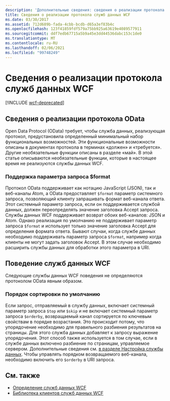 ```yaml
---
description: 'Дополнительные сведения: сведения о реализации протокола службы данных WCF'
title: Сведения о реализации протокола служб данных WCF
ms.date: 03/30/2017
ms.assetid: 712d689b-fada-4cbb-bcdb-d65a3ef83b4c
ms.openlocfilehash: 123f41859fdf579a75bb925a63619e4089577911
ms.sourcegitcommit: ddf7edb67715a5b9a45e3dd44536dabc153c1de0
ms.translationtype: MT
ms.contentlocale: ru-RU
ms.lasthandoff: 02/06/2021
ms.locfileid: "99748249"
---
```

# <a name="wcf-data-services-protocol-implementation-details"></a>Сведения о реализации протокола служб данных WCF

[!INCLUDE [wcf-deprecated](~/includes/wcf-deprecated.md)]

## <a name="odata-protocol-implementation-details"></a>Сведения о реализации протокола OData  

Open Data Protocol (OData) требует, чтобы служба данных, реализующая протокол, предустановила определенный минимальный набор функциональных возможностей. Эти функциональные возможности описаны в документах протокола в терминах «должен» и «требуется». Другие необязательные функции описаны в разделе «май». В этой статье описываются необязательные функции, которые в настоящее время не реализуются службы данных WCF.
  
### <a name="support-for-the-format-query-option"></a>Поддержка параметра запроса $format  

 Протокол OData поддерживает как нотацию JavaScript (JSON), так и веб-каналы Atom, а OData предоставляет `$format` параметр системного запроса, позволяющий клиенту запрашивать формат веб-канала ответа. Этот системный параметр запроса, если он поддерживается службой данных, должен переопределять значение заголовка Accept запроса. Службы данных WCF поддерживает возврат обоих веб-каналов: JSON и Atom. Однако реализация по умолчанию не поддерживает параметр запроса `$format` и использует только значение заголовка Accept для определения формата ответа. Бывают случаи, когда службе данных необходимо поддерживать параметр запроса `$format`, например когда клиенты не могут задать заголовок Accept. В этом случае необходимо расширить службы данных для обработки этого параметра в URI.
  
## <a name="wcf-data-services-behaviors"></a>Поведение служб данных WCF  

 Следующие службы данных WCF поведения не определяются протоколом OData явным образом.  
  
### <a name="default-sorting-behavior"></a>Порядок сортировки по умолчанию  

 Если запрос, отправляемый в службу данных, включает системный параметр запроса `$top` или `$skip` и не включает системный параметр запроса `$orderby`, возвращаемый канал сортируется по ключевым свойствам в порядке возрастания. Это происходит потому, что упорядочение необходимо для правильного разбиения результатов на страницы. Для этого служба данных добавляет к запросу выражение упорядочения. Этот способ также используется в том случае, если в службе данных включено разбиение по страницам, управляемое сервером. Дополнительные сведения см. [в разделе Настройка службы данных](configuring-the-data-service-wcf-data-services.md). Чтобы управлять порядком возвращаемого веб-канала, необходимо включить его `$orderby` в URI запроса.  
  
## <a name="see-also"></a>См. также

- [Определение служб данных WCF](defining-wcf-data-services.md)
- [Библиотека клиентов служб данных WCF](wcf-data-services-client-library.md)
